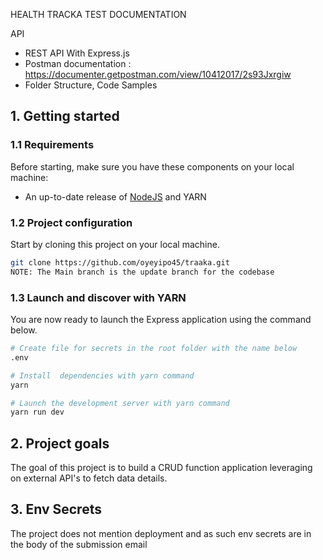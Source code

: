 HEALTH TRACKA TEST DOCUMENTATION


API

- REST API With Express.js
- Postman documentation : https://documenter.getpostman.com/view/10412017/2s93Jxrgiw
- Folder Structure, Code Samples

## 1. Getting started

### 1.1 Requirements

Before starting, make sure you have these components on your local machine:

- An up-to-date release of [NodeJS](https://nodejs.org/) and YARN


### 1.2 Project configuration

Start by cloning this project on your local machine.

``` sh
git clone https://github.com/oyeyipo45/traaka.git
NOTE: The Main branch is the update branch for the codebase
```

### 1.3 Launch and discover with YARN

You are now ready to launch the Express application using the command below.

```sh
# Create file for secrets in the root folder with the name below
.env
```
```sh
# Install  dependencies with yarn command
yarn
```
```sh
# Launch the development server with yarn command
yarn run dev
```

## 2. Project goals

The goal of this project is to build a CRUD function application leveraging on external API's to fetch data details.


## 3. Env Secrets
The project does not mention deployment and as such env secrets are in the body of the submission email

